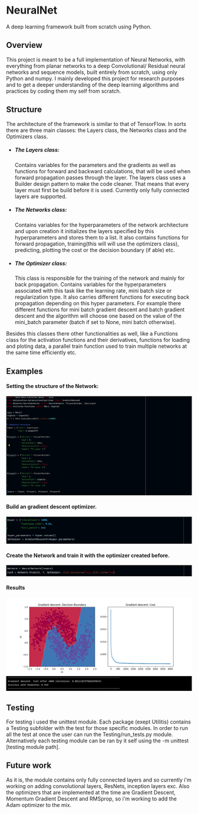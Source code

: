 # NeuralNet

A deep learning framework built from scratch using Python.

## Overview

This project is meant to be a full implementation of Neural Networks, with everything from planar networks to a deep 
Convolutional/ Residual neural networks and sequence models, built entirely from scratch, using only Python and numpy. I mainly
developed this project for research purposes and to get a deeper understanding of the deep learning algorithms and practices by
coding them my self from scratch. 

## Structure 

The architecture of the framework is similar to that of TensorFlow. In sorts there are three main classes: the Layers class, the Networks class and the Optimizers class.
- ##### The Layers class:
  Contains variables for the parameters and the gradients as well as functions for forward and backward calculations, that will be used when forward propagation passes through the layer. The layers class uses a Builder design pattern to make the code cleaner. That means that every layer must first be build before it is used. Currently only fully connected layers are supported.
  
- ##### The Networks class:
  Contains variables for the hyperparameters of the network architecture and upon creation it initializes the layers specified by this hyperparameters and stores them to a list. It also contains functions for forward propagation, training(this will will use the optimizers class), predicting, plotting the cost or the decision boundary (if able) etc.
  
- ##### The Optimizer class:
   This class is responsible for the training of the network and mainly for back propagation. Contains variables for the hyperparameters associated with this task like the learning rate, mini batch size or regularization type. It also carries different functions for executing back propagation depending on this hyper parameters. For example there different functions for mini batch gradient descent and batch gradient descent and the algorithm will choose one based on the value of the mini_batch parameter (batch if set to None, mini batch otherwise).

Besides this classes there other functionalities as well, like a Functions class for the activation functions and their derivatives, functions for loading and ploting data, a parallel train function used to train multiple networks at the same time efficiently etc.


## Examples 
#### Setting the structure of the Network:
![Example 1](https://raw.githubusercontent.com/BasileiosKal/NeuralNet/master/Images/example1.png)
#### Build an gradient descent optimizer.
![Example 1](https://raw.githubusercontent.com/BasileiosKal/NeuralNet/master/Images/Example2.png)
#### Create the Network and train it with the optimizer created before.
![Example 2](https://raw.githubusercontent.com/BasileiosKal/NeuralNet/master/Images/Example3.png)
#### Results
![Resulting graphs](https://raw.githubusercontent.com/BasileiosKal/NeuralNet/master/Images/Figure_1.png)
![Overall results](https://raw.githubusercontent.com/BasileiosKal/NeuralNet/master/Images/ResultsExample.png)

## Testing
For testing i used the unittest module. Each package (exept Utilitis) contains a Testing subfolder with the test for those specific modules. In order to run all the test at once the user can run the Testing/run_tests.py module.
Alternatively each testing module can be ran by it self using the -m unittest [testing module path]. 

## Future work
As it is, the module contains only fully connected layers and so currently i'm working on adding convolutional layers, ResNets, inception layers exc. Also the optimizers that are implemented at the time are Gradient Descent, Momentum Gradient Descent and RMSprop, so i'm working to add the Adam optimizer to the mix.
